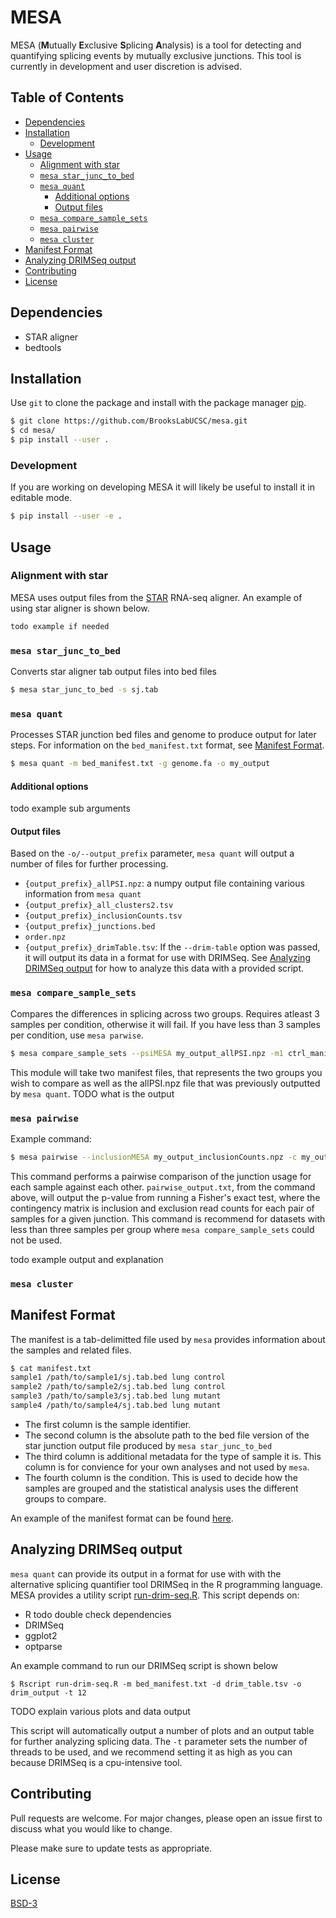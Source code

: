 # MESA
MESA (**M**utually **E**xclusive **S**plicing **A**nalysis) is a tool for detecting and quantifying splicing events
by mutually exclusive junctions.  This tool is currently in development and
user discretion is advised.

## Table of Contents
  * [Dependencies](#dependencies)
  * [Installation](#installation)
    + [Development](#development)
  * [Usage](#usage)
    + [Alignment with star](#alignment-with-star)
    + [`mesa star_junc_to_bed`](#mesa-star_junc_to_bed)
    + [`mesa quant`](#mesa-quant)
      - [Additional options](#additional-options)
      - [Output files](#output-files)
    + [`mesa compare_sample_sets`](#mesa-compare_sample_sets)
    + [`mesa pairwise`](#mesa-pairwise)
    + [`mesa cluster`](#mesa-cluster)
  * [Manifest Format](#manifest-format)
  * [Analyzing DRIMSeq output](#analyzing-drimseq-output)
  * [Contributing](#contributing)
  * [License](#license)

## Dependencies
- STAR aligner
- bedtools

## Installation

Use `git` to clone the package and install with the package manager [pip](https://pip.pypa.io/en/stable/).

```bash
$ git clone https://github.com/BrooksLabUCSC/mesa.git
$ cd mesa/
$ pip install --user .
```
### Development
If you are working on developing MESA it will likely be useful to install it in editable mode.
```bash
$ pip install --user -e .
```

## Usage

### Alignment with star
MESA uses output files from the [STAR](https://github.com/alexdobin/STAR)
RNA-seq aligner. An example of using star aligner is shown below.
```bash
todo example if needed
```

### `mesa star_junc_to_bed`
Converts star aligner tab output files into bed files
```bash
$ mesa star_junc_to_bed -s sj.tab
```

### `mesa quant`
Processes STAR junction bed files and genome to produce output for later steps.
For information on the `bed_manifest.txt` format, see [Manifest Format](#manifest-format).
```bash
$ mesa quant -m bed_manifest.txt -g genome.fa -o my_output
```

#### Additional options
todo example sub arguments

#### Output files
Based on the `-o/--output_prefix` parameter, `mesa quant` will output a number
of files for further processing.
- `{output_prefix}_allPSI.npz`: a numpy output file containing various
  information from `mesa quant`
- `{output_prefix}_all_clusters2.tsv`
- `{output_prefix}_inclusionCounts.tsv`
- `{output_prefix}_junctions.bed`
- `order.npz`
- `{output_prefix}_drimTable.tsv`: If the `--drim-table` option was passed, it
  will output its data in a format for use with DRIMSeq. See [Analyzing DRIMSeq
  output](#analyzing-drimseq-output) for how to analyze this data with a
  provided script.

### `mesa compare_sample_sets`
Compares the differences in splicing across two groups. Requires atleast 3
samples per condition, otherwise it will fail. If you have less than 3 samples
per condition, use `mesa parwise`.
```bash
$ mesa compare_sample_sets --psiMESA my_output_allPSI.npz -m1 ctrl_manifest.txt -m2 mut_manifest.txt
```
This module will take two manifest files, that represents the two groups you
wish to compare as well as the allPSI.npz file that was previously outputted by
`mesa quant`. TODO what is the output

### `mesa pairwise`
Example command:

```bash
$ mesa pairwise --inclusionMESA my_output_inclusionCounts.npz -c my_output_all_clusters2.tsv >pairwise_output.txt
```

This command performs a pairwise comparison of the junction usage for each
sample against each other. `pairwise_output.txt`, from the command above, will
output the p-value from running a Fisher's exact test, where the contingency
matrix is inclusion and exclusion read counts for each pair of samples for a
given junction. This command is recommend for datasets with less than three
samples per group where `mesa compare_sample_sets` could not be used.

todo example output and explanation

### `mesa cluster`

## Manifest Format
The manifest is a tab-delimitted file used by `mesa` provides information about
the samples and related files.
```bash
$ cat manifest.txt
sample1 /path/to/sample1/sj.tab.bed lung control
sample2 /path/to/sample2/sj.tab.bed lung control
sample3 /path/to/sample3/sj.tab.bed lung mutant
sample4 /path/to/sample4/sj.tab.bed lung mutant
```
- The first column is the sample identifier.
- The second column is the absolute path to the bed file version of the star junction output file produced by `mesa star_junc_to_bed`
- The third column is additional metadata for the type of sample it is. This column is for convience for your own analyses and not used by `mesa`.
- The fourth column is the condition. This is used to decide how the samples are
grouped and the statistical analysis uses the different groups to compare.

An example of the manifest format can be found [here](data/example_manifest.txt).

## Analyzing DRIMSeq output
`mesa quant` can provide its output in a format for use with with the
alternative splicing quantifier tool DRIMSeq in the R programming language.
MESA provides a utility script [run-drim-seq.R](scripts/run-drim-seq.R). This
script depends on:
- R todo double check dependencies
- DRIMSeq
- ggplot2
- optparse

An example command to run our DRIMSeq script is shown below
```
$ Rscript run-drim-seq.R -m bed_manifest.txt -d drim_table.tsv -o drim_output -t 12
```

TODO explain various plots and data output

This script will automatically output a number of plots and an output table for
further analyzing splicing data. The `-t` parameter sets the number of threads
to be used, and we recommend setting it as high as you can because DRIMSeq is a
cpu-intensive tool.

## Contributing
Pull requests are welcome. For major changes, please open an issue first to discuss what you would like to change.

Please make sure to update tests as appropriate.

## License
[BSD-3](LICENSE)
